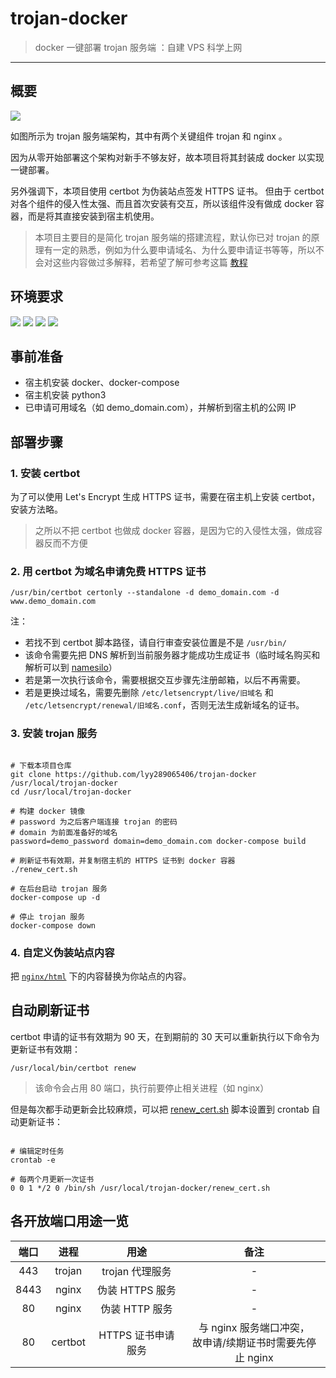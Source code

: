 # trojan-docker

> docker 一键部署 trojan 服务端 ：自建 VPS 科学上网

------

## 概要

![](nginx/html/imgs/trojan.png)

如图所示为 trojan 服务端架构，其中有两个关键组件 trojan 和 nginx 。

因为从零开始部署这个架构对新手不够友好，故本项目将其封装成 docker 以实现一键部署。

另外强调下，本项目使用 certbot 为伪装站点签发 HTTPS 证书。 但由于 certbot 对各个组件的侵入性太强、而且首次安装有交互，所以该组件没有做成 docker 容器，而是将其直接安装到宿主机使用。

> 本项目主要目的是简化 trojan 服务端的搭建流程，默认你已对 trojan 的原理有一定的熟悉，例如为什么要申请域名、为什么要申请证书等等，所以不会对这些内容做过多解释，若希望了解可参考这篇 [教程](https://exp-blog.com/gitbook/book/markdown/notes/net/trojan%E7%A7%91%E5%AD%A6%E4%B8%8A%E7%BD%91%E6%95%99%E7%A8%8B.html)


## 环境要求

![](https://img.shields.io/badge/Platform-Linux%20amd64-brightgreen.svg) ![](https://img.shields.io/badge/OS-CentOS%207%2B-brightgreen.svg) ![](https://img.shields.io/badge/OS-Ubuntu%2016.04%2B-brightgreen.svg) ![](https://img.shields.io/badge/OS-Debian%209%2B-brightgreen.svg)

## 事前准备

- 宿主机安装 docker、docker-compose
- 宿主机安装 python3
- 已申请可用域名（如 demo_domain.com），并解析到宿主机的公网 IP


## 部署步骤

### 1. 安装 certbot

为了可以使用 Let's Encrypt 生成 HTTPS 证书，需要在宿主机上安装 certbot，安装方法略。

> 之所以不把 certbot 也做成 docker 容器，是因为它的入侵性太强，做成容器反而不方便


### 2. 用 certbot 为域名申请免费 HTTPS 证书

```shell
/usr/bin/certbot certonly --standalone -d demo_domain.com -d www.demo_domain.com
```

注：

- 若找不到 certbot 脚本路径，请自行审查安装位置是不是 `/usr/bin/`
- 该命令需要先把 DNS 解析到当前服务器才能成功生成证书（临时域名购买和解析可以到 [namesilo](https://www.namesilo.com)）
- 若是第一次执行该命令，需要根据交互步骤先注册邮箱，以后不再需要。
- 若是更换过域名，需要先删除 `/etc/letsencrypt/live/旧域名` 和 `/etc/letsencrypt/renewal/旧域名.conf`，否则无法生成新域名的证书。



### 3. 安装 trojan 服务

```shell

# 下载本项目仓库
git clone https://github.com/lyy289065406/trojan-docker /usr/local/trojan-docker
cd /usr/local/trojan-docker

# 构建 docker 镜像
# password 为之后客户端连接 trojan 的密码
# domain 为前面准备好的域名
password=demo_password domain=demo_domain.com docker-compose build

# 刷新证书有效期，并复制宿主机的 HTTPS 证书到 docker 容器
./renew_cert.sh

# 在后台启动 trojan 服务
docker-compose up -d

# 停止 trojan 服务
docker-compose down
```


### 4. 自定义伪装站点内容

把 [`nginx/html`](nginx/html) 下的内容替换为你站点的内容。



## 自动刷新证书

certbot 申请的证书有效期为 90 天，在到期前的 30 天可以重新执行以下命令为更新证书有效期：

```
/usr/local/bin/certbot renew
```

> 该命令会占用 80 端口，执行前要停止相关进程（如 nginx）

但是每次都手动更新会比较麻烦，可以把 [renew_cert.sh](renew_cert.sh) 脚本设置到 crontab 自动更新证书：


```shell

# 编辑定时任务
crontab -e

# 每两个月更新一次证书
0 0 1 */2 0 /bin/sh /usr/local/trojan-docker/renew_cert.sh
```


## 各开放端口用途一览

| 端口 | 进程 | 用途 | 备注 |
|:---:|:---:|:---:|:---:|
| 443 | trojan | trojan 代理服务 | - |
| 8443 | nginx | 伪装 HTTPS 服务 | - |
| 80 | nginx | 伪装 HTTP 服务 | - |
| 80 | certbot | HTTPS 证书申请服务 | 与 nginx 服务端口冲突，<br/>故申请/续期证书时需要先停止 nginx |


